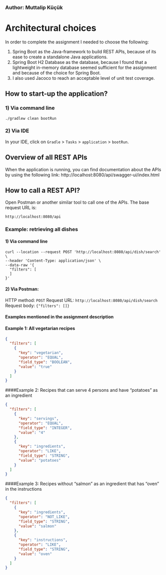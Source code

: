### Author: Muttalip Küçük

# Architectural choices
In order to complete the assignment I needed to choose the following:
1. Spring Boot as the Java-framework to build REST APIs, because of its ease to create a standalone Java applications.
2. Spring Boot H2 Database as the database, because I found that a lightweight in-memory database seemed sufficient for the assignment and because of the choice for Spring Boot.
3. I also used Jacoco to reach an acceptable level of unit test coverage.

## How to start-up the application?
### 1) Via command line
```
./gradlew clean bootRun
```
### 2) Via IDE
In your IDE, click on `Gradle` > `Tasks` > `application` > `bootRun`.

## Overview of all REST APIs
When the application is running, you can find documentation about the APIs by using the following link:
http://localhost:8080/api/swagger-ui/index.html

## How to call a REST API?
Open Postman or another similar tool to call one of the APIs. The base request URL is:
```
http://localhost:8080/api
```

### Example: retrieving all dishes
#### 1) Via command line
```
curl --location --request POST 'http://localhost:8080/api/dish/search' \
--header 'Content-Type: application/json' \
--data-raw '{
  "filters": [
  ]
}'
```
#### 2) Via Postman:
HTTP method: `POST`
Request URL: `http://localhost:8080/api/dish/search`
Request body: `{"filters": []}`

#### Examples mentioned in the assignment description
#### Example 1: All vegetarian recipes
```json
{
  "filters": [
    {
      "key": "vegetarian",
      "operator": "EQUAL",
      "field_type": "BOOLEAN",
      "value": "true"
    }
  ]
}
```
####Example 2: Recipes that can serve 4 persons and have “potatoes” as an ingredient
```json
{
  "filters": [
    {
      "key": "servings",
      "operator": "EQUAL",
      "field_type": "INTEGER",
      "value": "4"
    },
    {
      "key": "ingredients",
      "operator": "LIKE",
      "field_type": "STRING",
      "value": "potatoes"
    }
  ]
}
```

####Example 3: Recipes without “salmon” as an ingredient that has “oven” in the instructions
```json
{
  "filters": [
    {
      "key": "ingredients",
      "operator": "NOT_LIKE",
      "field_type": "STRING",
      "value": "salmon"
    },
    {
      "key": "instructions",
      "operator": "LIKE",
      "field_type": "STRING",
      "value": "oven"
    }
  ]
}
```
